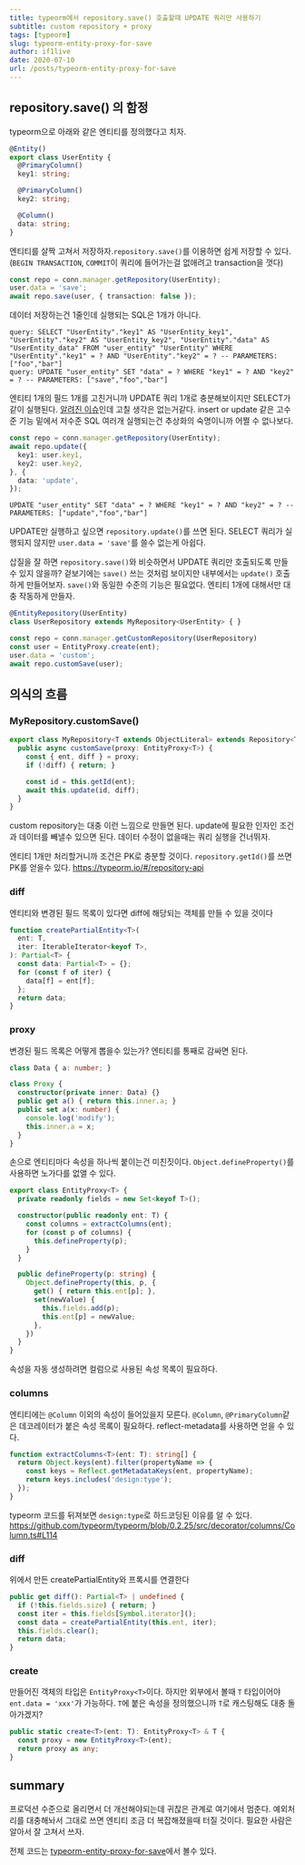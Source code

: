 ```yaml
---
title: typeorm에서 repository.save() 호출할때 UPDATE 쿼리만 사용하기
subtitle: custom repository + proxy
tags: [typeorm]
slug: typeorm-entity-proxy-for-save
author: if1live
date: 2020-07-10
url: /posts/typeorm-entity-proxy-for-save
---
```


## repository.save() 의 함정

typeorm으로 아래와 같은 엔티티를 정의했다고 치자.

```ts
@Entity()
export class UserEntity {
  @PrimaryColumn()
  key1: string;

  @PrimaryColumn()
  key2: string;

  @Column()
  data: string;
}
```

엔티티를 살짝 고쳐서 저장하자.`repository.save()`를 이용하면 쉽게 저장할 수 있다.
(`BEGIN TRANSACTION`, `COMMIT`이 쿼리에 들어가는걸 없애려고 transaction을 껏다)

```ts
const repo = conn.manager.getRepository(UserEntity);
user.data = 'save';
await repo.save(user, { transaction: false });
```

데이터 저장하는건 1줄인데 실행되는 SQL은 1개가 아니다.

```
query: SELECT "UserEntity"."key1" AS "UserEntity_key1", "UserEntity"."key2" AS "UserEntity_key2", "UserEntity"."data" AS "UserEntity_data" FROM "user_entity" "UserEntity" WHERE "UserEntity"."key1" = ? AND "UserEntity"."key2" = ? -- PARAMETERS: ["foo","bar"]
query: UPDATE "user_entity" SET "data" = ? WHERE "key1" = ? AND "key2" = ? -- PARAMETERS: ["save","foo","bar"]
```

엔티티 1개의 필드 1개를 고친거니까 UPDATE 쿼리 1개로 충분해보이지만 SELECT가 같이 실행된다.
[알려진 이슈](https://github.com/typeorm/typeorm/issues/3772)인데 고칠 생각은 없는거같다.
insert or update 같은 고수준 기능 밑에서 저수준 SQL 여러개 실행되는건 추상화의 숙명이니까 어쩔 수 없나보다.

```ts
const repo = conn.manager.getRepository(UserEntity);
await repo.update({
  key1: user.key1,
  key2: user.key2,
}, {
  data: 'update',
});
```

```
UPDATE "user_entity" SET "data" = ? WHERE "key1" = ? AND "key2" = ? -- PARAMETERS: ["update","foo","bar"]
```

UPDATE만 실행하고 싶으면 `repository.update()`를 쓰면 된다.
SELECT 쿼리가 실행되지 않지만 `user.data = 'save'`를 쓸수 없는게 아쉽다.

삽질을 잘 하면 `repository.save()`와 비슷하면서 UPDATE 쿼리만 호출되도록 만들수 있지 않을까?
겉보기에는 `save()` 쓰는 것처럼 보이지만 내부에서는 `update()` 호출하게 만들어보자.
`save()`와 동일한 수준의 기능은 필요없다. 엔티티 1개에 대해서만 대충 작동하게 만들자.

```ts
@EntityRepository(UserEntity)
class UserRepository extends MyRepository<UserEntity> { }
```

```ts
const repo = conn.manager.getCustomRepository(UserRepository)
const user = EntityProxy.create(ent);
user.data = 'custom';
await repo.customSave(user);
```

## 의식의 흐름

### MyRepository.customSave()

```ts
export class MyRepository<T extends ObjectLiteral> extends Repository<T> {
  public async customSave(proxy: EntityProxy<T>) {
    const { ent, diff } = proxy;
    if (!diff) { return; }

    const id = this.getId(ent);
    await this.update(id, diff);
  }
}
```

custom repository는 대충 이런 느낌으로 만들면 된다.
update에 필요한 인자인 조건과 데이터를 빼낼수 있으면 된다.
데이터 수정이 없을때는 쿼리 실행을 건너뛰자.

엔티티 1개만 처리할거니까 조건은 PK로 충분할 것이다. 
`repository.getId()`를 쓰면 PK를 얻을수 있다.
https://typeorm.io/#/repository-api

### diff

엔티티와 변경된 필드 목록이 있다면 diff에 해당되는 객체를 만들 수 있을 것이다

```ts
function createPartialEntity<T>(
  ent: T,
  iter: IterableIterator<keyof T>,
): Partial<T> {
  const data: Partial<T> = {};
  for (const f of iter) {
    data[f] = ent[f];
  };
  return data;
}
```

### proxy

변경된 필드 목록은 어떻게 뽑을수 있는가? 
엔티티를 통째로 감싸면 된다.

```ts
class Data { a: number; }

class Proxy {
  constructor(private inner: Data) {}
  public get a() { return this.inner.a; }
  public set a(x: number) {
    console.log('modify');
    this.inner.a = x;
  }
}
```

손으로 엔티티마다 속성을 하나씩 붙이는건 미친짓이다.
`Object.defineProperty()`를 사용하면 노가다를 없앨 수 있다.

```ts
export class EntityProxy<T> {
  private readonly fields = new Set<keyof T>();

  constructor(public readonly ent: T) {
    const columns = extractColumns(ent);
    for (const p of columns) {
      this.defineProperty(p);
    }
  }

  public defineProperty(p: string) {
    Object.defineProperty(this, p, {
      get() { return this.ent[p]; },
      set(newValue) {
        this.fields.add(p);
        this.ent[p] = newValue;
      },
    })
  }
}
```

속성을 자동 생성하려면 컬럼으로 사용된 속성 목록이 필요하다.

### columns

엔티티에는 `@Column` 이외의 속성이 들어있을지 모른다.
`@Column`, `@PrimaryColumn`같은 데코레이터가 붙은 속성 목록이 필요하다.
reflect-metadata를 사용하면 얻을 수 있다.

```ts
function extractColumns<T>(ent: T): string[] {
  return Object.keys(ent).filter(propertyName => {
    const keys = Reflect.getMetadataKeys(ent, propertyName);
    return keys.includes('design:type');
  });
}
```

typeorm 코드를 뒤져보면 `design:type`로 하드코딩된 이유를 알 수 있다.
https://github.com/typeorm/typeorm/blob/0.2.25/src/decorator/columns/Column.ts#L114

### diff

위에서 만든 createPartialEntity와 프록시를 연결한다

```ts
public get diff(): Partial<T> | undefined {
  if (!this.fields.size) { return; }
  const iter = this.fields[Symbol.iterator]();
  const data = createPartialEntity(this.ent, iter);
  this.fields.clear();
  return data;
}
```

### create

만들어진 객체의 타입은 `EntityProxy<T>`이다.
하지만 외부에서 볼때 `T` 타입이어야 `ent.data = 'xxx'`가 가능하다.
`T`에 붙은 속성을 정의했으니까 `T`로 캐스팅해도 대충 돌아가겠지?

```ts
public static create<T>(ent: T): EntityProxy<T> & T {
  const proxy = new EntityProxy<T>(ent);
  return proxy as any;
}
```

## summary

프로덕션 수준으로 올리면서 더 개선해야되는데 귀찮은 관계로 여기에서 멈춘다.
예외처리를 대충해놔서 그대로 쓰면 엔티티 조금 더 복잡해졌을때 터질 것이다.
필요한 사람은 알아서 잘 고쳐서 쓰자.

전체 코드는 [typeorm-entity-proxy-for-save](https://github.com/if1live/typeorm-entity-proxy-for-save)에서 볼수 있다.

